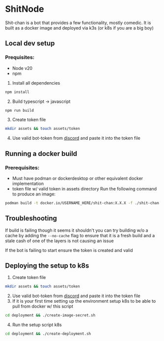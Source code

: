 # ShitNode
Shit-chan is a bot that provides a few functionality, mostly comedic. It is built as a docker image and deployed via k3s (or k8s if you are a big boy)

## Local dev setup
### Prequisites:
- Node v20
- npm

1. Install all dependencies
```bash
npm install
```
2. Build typescript -> javascript 
```bash
npm run build
```
3. Create token file
```bash
mkdir assets && touch assets/token
```
4. Use valid bot-token from [discord](https://discord.com/developers/applications) and paste it into the token file

## Running a docker build
### Prerequisites:
 - Must have podman or dockerdesktop or other equivalent docker implementation
 - token file w/ valid token in assets directory
Run the following command to produce an image:
```bash
podman build -t docker.io/USERNAME_HERE/shit-chan:X.X.X -f ./shit-chan.dockerfile
```
## Troubleshooting
If build is failing though it seems it shouldn't you can try building w/o a cache by adding the `--no-cache` flag to ensure that it is a fresh build and a stale cash of one of the layers is not causing an issue

If the bot is failing to start ensure the token is created and valid

## Deploying the setup to k8s
1. Create token file
```bash
mkdir assets && touch assets/token
```
2. Use valid bot-token from [discord](https://discord.com/developers/applications) and paste it into the token file
3. If it is your first time setting up the environment setup k8s to be able to pull from docker w/ this script
```bash
cd deployment && ./create-image-secret.sh
```
4. Run the setup script k8s
```bash
cd deployment && ./create-deployment.sh
```